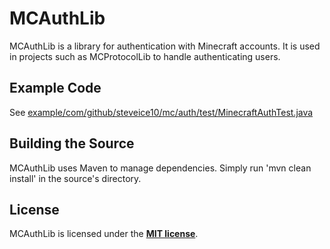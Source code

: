 # MCAuthLib
MCAuthLib is a library for authentication with Minecraft accounts. It is used in projects such as MCProtocolLib to handle authenticating users.

## Example Code
See [example/com/github/steveice10/mc/auth/test/MinecraftAuthTest.java](https://github.com/Steveice10/MCAuthLib/blob/master/example/com/github/steveice10/mc/auth/test/MinecraftAuthTest.java)

## Building the Source
MCAuthLib uses Maven to manage dependencies. Simply run 'mvn clean install' in the source's directory.

## License
MCAuthLib is licensed under the **[MIT license](http://www.opensource.org/licenses/mit-license.html)**.

